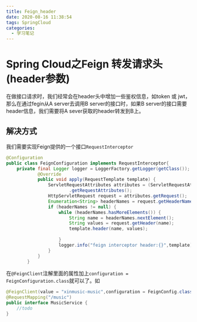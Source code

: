 ```yaml
---
title: Feign_header
date: 2020-08-16 11:38:54
tags: SpringCloud
categories:
  - 学习笔记
---
```


# Spring Cloud之Feign 转发请求头(header参数)
在做接口请求时，我们经常会在header头中增加一些鉴权信息，如token 或 jwt，那么在通过fegin从A server去调用B server的接口时，如果B server的接口需要header信息，我们需要将A sever获取的header转发到B上。
<!--more-->

## 解决方式

我们需要实现Feign提供的一个接口`RequestInterceptor`

```java
@Configuration
public class FeignConfiguration implements RequestInterceptor{
    private final Logger logger = LoggerFactory.getLogger(getClass());
            @Override
            public void apply(RequestTemplate template) {
                ServletRequestAttributes attributes = (ServletRequestAttributes) RequestContextHolder
                        .getRequestAttributes();
                HttpServletRequest request = attributes.getRequest();
                Enumeration<String> headerNames = request.getHeaderNames();
                if (headerNames != null) {
                    while (headerNames.hasMoreElements()) {
                        String name = headerNames.nextElement();
                        String values = request.getHeader(name);
                        template.header(name, values);
 
                    }
                    logger.info("feign interceptor header:{}",template);
                }
            }
        }
```

在`@FeignClient`注解里面的属性加上`configuration = FeignConfiguration.class`就可以了。如

```java
@FeignClient(value = "xinmusic-music",configuration = FeignConfig.class)
@RequestMapping("/music")
public interface MusicService {
    //todo
}
```

